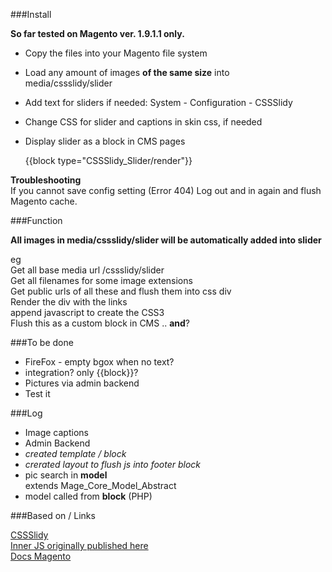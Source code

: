 
###Install  
  
**So far tested on Magento ver. 1.9.1.1 only.**
   
+ Copy the files into your Magento file system  
+ Load any amount of images **of the same size** into  
    media/cssslidy/slider  
+ Add text for sliders if needed: System - Configuration - CSSSlidy
+ Change CSS for slider and captions in skin css, if needed  
+ Display slider as a block in CMS pages  
      
    {{block type="CSSSlidy_Slider/render"}}  
     
**Troubleshooting**  
If you cannot save config setting (Error 404) Log out and in again and flush Magento cache.  
  
###Function  
  
**All images in media/cssslidy/slider will be automatically added into slider**  
  
eg  
Get all base media url /cssslidy/slider  
Get all filenames for some image extensions  
Get public urls of all these and flush them into css div  
Render the div with the links  
append javascript to create the CSS3  
Flush this as a custom block in CMS .. **and**?  

  
###To be done  
+ FireFox - empty bgox when no text?
+ integration? only {{block}}?  
+ Pictures via admin backend  
+ Test it

###Log  
+ Image captions
+ Admin Backend  
+ *created template / block*  
+ *crerated layout to flush js into footer block*  
+ pic search in **model**  
    extends Mage_Core_Model_Abstract  
+ model called from **block** (PHP)

###Based on / Links  

[CSSSlidy](http://dudleystorey.github.io/CSSslidy/)  
[Inner JS originally published here](http://demosthenes.info/blog/838/CSSslidy-An-Auto-Generated-Responsive-CSS3-Image-Slider)  
[Docs Magento](http://docs.magentocommerce.com/)  
